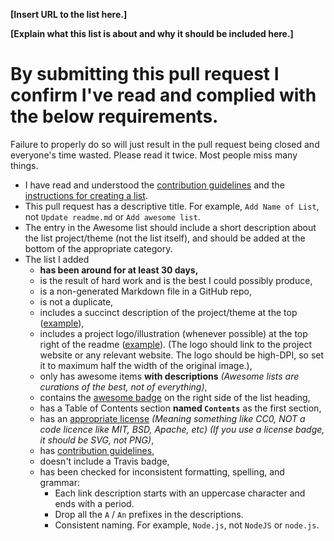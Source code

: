 <!-- Please fill in the **bold** fields -->

**[Insert URL to the list here.]**

**[Explain what this list is about and why it should be included here.]**


# By submitting this pull request I confirm I've read and complied with the below requirements.

Failure to properly do so will just result in the pull request being closed and everyone's time wasted. Please read it twice. Most people miss many things.

- I have read and understood the [contribution guidelines](https://github.com/sindresorhus/awesome/blob/master/contributing.md) and the [instructions for creating a list](https://github.com/sindresorhus/awesome/blob/master/create-list.md).
- This pull request has a descriptive title. For example, `Add Name of List`, not `Update readme.md` or `Add awesome list`.
- The entry in the Awesome list should include a short description about the list project/theme (not the list itself), and should be added at the bottom of the appropriate category.
- The list I added
	- **has been around for at least 30 days,**
	- is the result of hard work and is the best I could possibly produce,
	- is a non-generated Markdown file in a GitHub repo,
	- is not a duplicate,
	- includes a succinct description of the project/theme at the top ([example](https://github.com/willempienaar/awesome-quantified-self)),
	- includes a project logo/illustration (whenever possible) at the top right of the readme ([example](https://github.com/sindresorhus/awesome-electron)). (The logo should link to the project website or any relevant website. The logo should be high-DPI, so set it to maximum half the width of the original image.),
	- only has awesome items **with descriptions** *(Awesome lists are curations of the best, not of everything)*,
	- contains the [awesome badge](https://github.com/sindresorhus/awesome/blob/master/awesome.md#awesome-badge) on the right side of the list heading,
	- has a Table of Contents section **named `Contents`** as the first section,
	- has an [appropriate license](https://github.com/sindresorhus/awesome/blob/master/awesome.md#choose-an-appropriate-license) *(Meaning something like CC0, NOT a code licence like MIT, BSD, Apache, etc)* *(If you use a license badge, it should be SVG, not PNG)*,
	- has [contribution guidelines](https://github.com/sindresorhus/awesome/blob/master/awesome.md#include-contribution-guidelines),
	- doesn't include a Travis badge,
	- has been checked for inconsistent formatting, spelling, and grammar:
		- Each link description starts with an uppercase character and ends with a period.
		- Drop all the `A` / `An` prefixes in the descriptions.
		- Consistent naming. For example, `Node.js`, not `NodeJS` or `node.js`.

